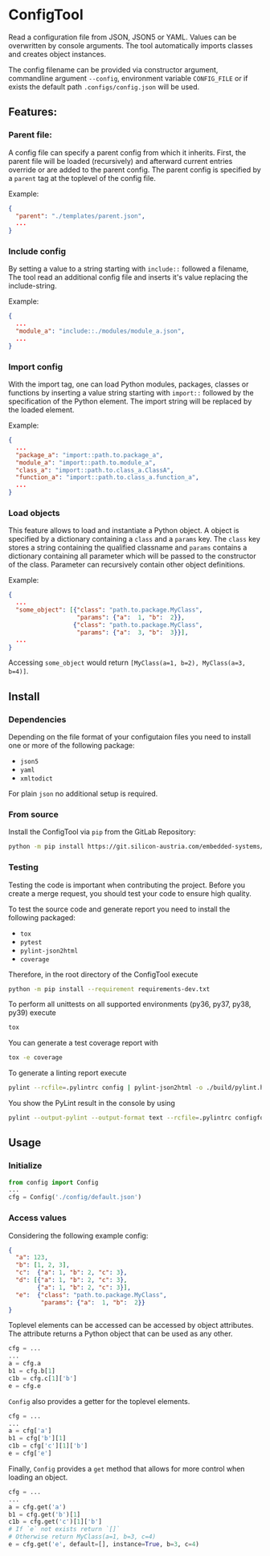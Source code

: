 # ConfigTool

Read a configuration file from JSON, JSON5 or YAML. Values can be overwritten by console arguments.
The tool automatically imports classes and creates object instances.

The config filename can be provided via constructor argument, commandline 
argument `--config`, environment variable `CONFIG_FILE` or if exists the 
default path `.configs/config.json` will be used.

## Features:
### Parent file:
A config file can specify a parent config from which it inherits. First,
the parent file will be loaded (recursively) and afterward current entries
override or are added to the parent config. The parent config is specified
by a `parent` tag at the toplevel of the config file.

Example:
```json
{
  "parent": "./templates/parent.json",
  ...
}
```

### Include config
By setting a value to a string starting with `include::` followed a filename,
The tool read an additional config file and inserts it's value replacing the
include-string.

Example:
```json
{
  ...
  "module_a": "include::./modules/module_a.json",
  ...
}
```

### Import config
With the import tag, one can load Python modules, packages, classes or functions
by inserting a value string starting with `import::` followed by the specification
of the Python element. The import string will be replaced by the loaded element.

Example:
```json
{
  ...
  "package_a": "import::path.to.package_a",
  "module_a": "import::path.to.module_a",
  "class_a": "import::path.to.class_a.ClassA",
  "function_a": "import::path.to.class_a.function_a",
  ...
}
```

### Load objects
This feature allows to load and instantiate a Python object. A object is specified
by a dictionary containing a `class` and a `params` key. The `class` key stores a
string containing the qualified classname and `params` contains a dictionary
containing all parameter which will be passed to the constructor of the class.
Parameter can recursively contain other object definitions.

Example:
```json
{
  ...
  "some_object": [{"class": "path.to.package.MyClass",
                   "params": {"a":  1, "b":  2}},
                  {"class": "path.to.package.MyClass",
                   "params": {"a":  3, "b":  3}}],
  ...
}
```

Accessing `some_object` would return `[MyClass(a=1, b=2), MyClass(a=3, b=4)]`.

## Install
### Dependencies
Depending on the file format of your configutaion files you need to install one
or more of the following package:
- `json5`
- `yaml`
- `xmltodict`

For plain `json` no additional setup is required.

### From source
Install the ConfigTool via `pip` from the GitLab Repository:
```bash
python -m pip install https://git.silicon-austria.com/embedded-systems/ru-eai/tools/config_tool.git
```

### Testing
Testing the code is important when contributing the project. Before you create a merge
request, you should test your code to ensure high quality.

To test the source code and generate report you need to install the following packaged:
- `tox`
- `pytest`
- `pylint-json2html`
- `coverage`

Therefore, in the root directory of the ConfigTool execute
```bash
python -m pip install --requirement requirements-dev.txt 
```

To perform all unittests on all supported environments (py36, py37, py38, py39) execute
```bash
tox
```

You can generate a test coverage report with
```bash
tox -e coverage
```

To generate a linting report execute
```bash
pylint --rcfile=.pylintrc config | pylint-json2html -o ./build/pylint.html
```

You show the PyLint result in the console by using
```bash
pylint --output-pylint --output-format text --rcfile=.pylintrc configformat text --rcfile=.pylintrc config
```

## Usage
### Initialize
```python
from config import Config
...
cfg = Config('./config/default.json')
```

### Access values
Considering the following example config:
```json
{
  "a": 123,
  "b": [1, 2, 3],
  "c":  {"a": 1, "b": 2, "c": 3},
  "d": [{"a": 1, "b": 2, "c": 3},
        {"a": 1, "b": 2, "c": 3}],
  "e":  {"class": "path.to.package.MyClass",
         "params": {"a":  1, "b":  2}}
}
```

Toplevel elements can be accessed can be accessed by object attributes. The attribute returns
a Python object that can be used as any other.
```python
cfg = ...
...
a = cfg.a
b1 = cfg.b[1]
c1b = cfg.c[1]['b']
e = cfg.e
```

`Config` also provides a getter for the toplevel elements.
```python
cfg = ...
...
a = cfg['a']
b1 = cfg['b'][1]
c1b = cfg['c'][1]['b']
e = cfg['e']
```

Finally, `Config` provides a `get` method that allows for more control when loading an object.
```python
cfg = ...
...
a = cfg.get('a')
b1 = cfg.get('b')[1]
c1b = cfg.get('c')[1]['b']
# If `e` not exists return `[]`
# Otherwise return MyClass(a=1, b=3, c=4)
e = cfg.get('e', default=[], instance=True, b=3, c=4)
```